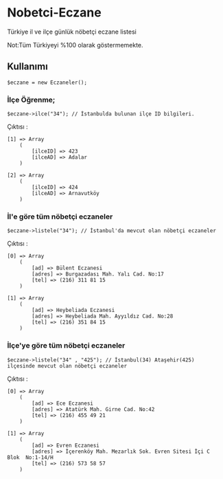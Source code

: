 # Nobetci-Eczane
Türkiye il ve ilçe günlük nöbetçi eczane listesi

Not:Tüm Türkiyeyi %100 olarak göstermemekte.

## Kullanımı

``` $eczane = new Eczaneler();  ```

### İlçe Öğrenme; 

``` $eczane->ilce("34"); // İstanbulda bulunan ilçe ID bilgileri. ```

Çıktısı :

```
[1] => Array
    (
        [ilceID] => 423
        [ilceAD] => Adalar
    )

[2] => Array
    (
        [ilceID] => 424
        [ilceAD] => Arnavutköy
    )
```

### İl'e göre tüm nöbetçi eczaneler

``` $eczane->listele("34"); // İstanbul'da mevcut olan nöbetçi eczaneler ```

Çıktısı : 

```
[0] => Array
    (
        [ad] => Bülent Eczanesi
        [adres] => Burgazadası Mah. Yalı Cad. No:17
        [tel] => (216) 311 81 15
    )

[1] => Array
    (
        [ad] => Heybeliada Eczanesi
        [adres] => Heybeliada Mah. Ayyıldız Cad. No:28
        [tel] => (216) 351 84 15
    )
```

### İlçe'ye göre tüm nöbetçi eczaneler

``` $eczane->listele("34" , "425"); // İstanbul(34) Ataşehir(425) ilçesinde mevcut olan nöbetçi eczaneler ``` 

Çıktısı : 

```
[0] => Array
    (
        [ad] => Ece Eczanesi
        [adres] => Atatürk Mah. Girne Cad. No:42
        [tel] => (216) 455 49 21
    )

[1] => Array
    (
        [ad] => Evren Eczanesi
        [adres] => İçerenköy Mah. Mezarlık Sok. Evren Sitesi İçi C Blok  No:1-14/H
        [tel] => (216) 573 58 57
    )
```
